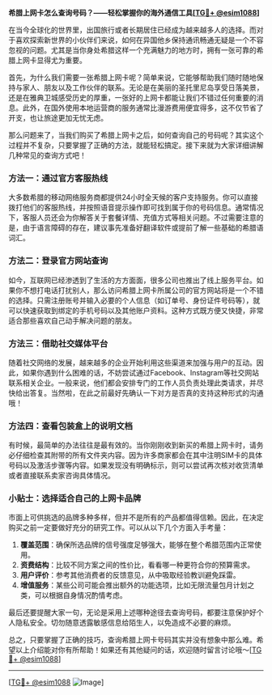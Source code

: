 **希腊上网卡怎么查询号码？——轻松掌握你的海外通信工具[[TG💪+ @esim1088](https://t.me/s/esim1088)]**

在当今全球化的世界里，出国旅行或者长期居住已经成为越来越多人的选择。而对于喜欢探索新世界的小伙伴们来说，如何在异国他乡保持通讯畅通无疑是一个不容忽视的问题。尤其是当你身处希腊这样一个充满魅力的地方时，拥有一张可靠的希腊上网卡显得尤为重要。

首先，为什么我们需要一张希腊上网卡呢？简单来说，它能够帮助我们随时随地保持与家人、朋友以及工作伙伴的联系。无论是在美丽的圣托里尼岛享受日落美景，还是在雅典卫城感受历史的厚重，一张好的上网卡都能让我们不错过任何重要的消息。此外，在国外使用本地运营商的服务通常比漫游费用便宜得多，这不仅节省了开支，也让旅途更加无忧无虑。

那么问题来了，当我们购买了希腊上网卡之后，如何查询自己的号码呢？其实这个过程并不复杂，只要掌握了正确的方法，就能轻松搞定。接下来就为大家详细讲解几种常见的查询方式吧！

### 方法一：通过官方客服热线

大多数希腊的移动网络服务商都提供24小时全天候的客户支持服务。你可以直接拨打他们的客服热线，并按照语音提示操作即可找到属于你的号码信息。通常情况下，客服人员还会为你解答关于套餐详情、充值方式等相关问题。不过需要注意的是，由于语言障碍的存在，建议事先准备好翻译软件或提前了解一些基础的希腊语词汇。

### 方法二：登录官方网站查询

如今，互联网已经渗透到了生活的方方面面，很多公司也推出了线上服务平台。如果你不想打电话打扰别人，那么访问希腊上网卡所属公司的官方网站将是一个不错的选择。只需注册账号并输入必要的个人信息（如订单号、身份证件号码等），就可以快速获取到绑定的手机号码以及其他账户资料。这种方式既方便又快捷，非常适合那些喜欢自己动手解决问题的朋友。

### 方法三：借助社交媒体平台

随着社交网络的发展，越来越多的企业开始利用这些渠道来加强与用户的互动。因此，如果你遇到什么困难的话，不妨尝试通过Facebook、Instagram等社交网站联系相关企业。一般来说，他们都会安排专门的工作人员负责处理此类请求，并尽快给出答复。当然啦，在此之前最好先确认一下对方是否真的支持这种形式的沟通哦！

### 方法四：查看包装盒上的说明文档

有时候，最简单的办法往往是最有效的。当你刚刚收到新买的希腊上网卡时，请务必仔细检查其附带的所有文件夹内容。因为许多商家都会在其中注明SIM卡的具体号码以及激活步骤等内容。如果发现没有明确标示，则可以尝试再次核对收货清单或者直接联系卖家咨询具体情况。

### 小贴士：选择适合自己的上网卡品牌

市面上可供挑选的品牌多种多样，但并不是所有的产品都值得信赖。因此，在决定购买之前一定要做好充分的研究工作。可以从以下几个方面入手考量：

1. **覆盖范围**：确保所选品牌的信号强度足够强大，能够在整个希腊范围内正常使用。
2. **资费结构**：比较不同方案之间的性价比，看看哪一种更符合你的预算需求。
3. **用户评价**：参考其他消费者的反馈意见，从中吸取经验教训避免踩雷。
4. **增值服务**：某些公司可能会推出额外的功能选项，比如无限流量包月计划之类，可以根据自身情况酌情考虑。

最后还要提醒大家一句，无论是采用上述哪种途径去查询号码，都要注意保护好个人隐私安全。切勿随意透露敏感信息给陌生人，以免造成不必要的麻烦。

总之，只要掌握了正确的技巧，查询希腊上网卡号码其实并没有想象中那么难。希望以上介绍能对你有所帮助！如果还有其他疑问的话，欢迎随时留言讨论哦～[[TG💪+ @esim1088](https://t.me/s/esim1088)]

---

[[TG💪+ @esim1088](https://t.me/s/esim1088) ![Image](https://i.postimg.cc/4NQfJmqS/Snipaste-2025-05-13-00-14-12.png)]
